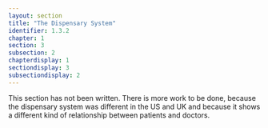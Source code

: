 ```yaml
---
layout: section
title: "The Dispensary System"
identifier: 1.3.2
chapter: 1
section: 3
subsection: 2
chapterdisplay: 1
sectiondisplay: 3
subsectiondisplay: 2
---
```


This section has not been written. There is more work to be done, because the dispensary system was different in the US and UK and because it shows a different kind of relationship between patients and doctors.
